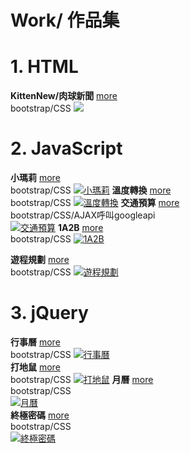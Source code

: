 # Work/ 作品集

# 1. HTML

**KittenNew/肉球新聞**  [more](https://github.com/LoisOUO/2018-BuildSchool-Front-End/tree/master/HTML/KittenNew)  
bootstrap/CSS
[![](./images/home-images/肉球新聞.png)](https://loisfrontend.azurewebsites.net/HTML/KittenNew/)
# 2. JavaScript
 <!-- **溫度轉換**  
       bootstrap/CSS
    ![](./images/home-images/__溫度轉換.png "溫度轉換") -->
  **小瑪莉**  [more](https://github.com/LoisOUO/2018-BuildSchool-Front-End/tree/master/JavaScript/JS_Hackathon_TurntableGame)  
  bootstrap/CSS
[![](./images/home-images/image-1-3.png "小瑪莉")](https://loisfrontend.azurewebsites.net/JavaScript/JS_Hackathon_TurntableGame/)
 **溫度轉換**  [more](https://github.com/LoisOUO/2018-BuildSchool-Front-End/tree/master/JavaScript/Temperature/)  
 bootstrap/CSS
[![](./images/home-images/image-2-3.png "溫度轉換")](https://loisfrontend.azurewebsites.net/JavaScript/Temperature/) 
**交通預算**  [more](https://github.com/LoisOUO/2018-BuildSchool-Front-End/tree/master/JavaScript/TransportationFee/)  
      bootstrap/CSS/AJAX呼叫googleapi  
[![](./images/home-images/image-2-4.png "交通預算")](https://loisfrontend.azurewebsites.net/JavaScript/TransportationFeee/)
 **1A2B**  [more](https://github.com/LoisOUO/2018-BuildSchool-Front-End/tree/master/JavaScript/1A2B)  
 bootstrap/CSS 
[![](./images/home-images/image-2-5.png "1A2B")](https://loisfrontend.azurewebsites.net/JavaScript/1A2B/) 

 **遊程規劃**  [more](https://github.com/LoisOUO/2018-BuildSchool-Front-End/tree/master/JavaScript/TravelPlan)  
bootstrap/CSS
[![](./images/home-images/image-1-4.png "遊程規劃")](https://loisfrontend.azurewebsites.net/JavaScript/TravelPlan/)
# 3. jQuery
**行事曆**  [more](https://github.com/LoisOUO/2018-BuildSchool-Front-End/tree/master/jQuery/Itinerary)  
bootstrap/CSS
[![](./images/home-images/image-1-1.png "行事曆")](https://loisfrontend.azurewebsites.net/jQuery/Itinerary/)  
    **打地鼠**  [more](https://loisfrontend.azurewebsites.net/jQuery/jQuery_Hackathon_WhackAMole)  
bootstrap/CSS 
[![](./images/home-images/image-1-2.png "打地鼠")](https://loisfrontend.azurewebsites.net/jQuery/jQuery_Hackathon_WhackAMole/)
  **月曆**  [more](https://github.com/LoisOUO/2018-BuildSchool-Front-End/tree/master/jQuery/Calendar)  
  bootstrap/CSS   
[![](./images/home-images/image-2-1.png "月曆")](https://loisfrontend.azurewebsites.net/jQuery/Calendar/)  
**終極密碼**  [more](https://github.com/LoisOUO/2018-BuildSchool-Front-End/tree/master/JavaScript/GuessNumber)  
bootstrap/CSS  
   [![](./images/home-images/image-2-2.png "終極密碼")](https://loisfrontend.azurewebsites.net/jQuery/jQuery_GuessNumber/)  




